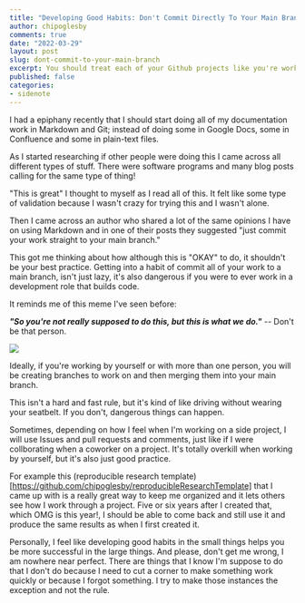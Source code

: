 ```yaml
---
title: "Developing Good Habits: Don't Commit Directly To Your Main Branch"
author: chipoglesby
comments: true
date: "2022-03-29"
layout: post
slug: dont-commit-to-your-main-branch
excerpt: You should treat each of your Github projects like you're working on a team.
published: false
categories:
- sidenote
---
```


I had a epiphany recently that I should start doing all of my documentation work in Markdown and 
Git; instead of doing some in Google Docs, some in Confluence and some in plain-text files.

As I started researching if other people were doing this I came across all different types of
stuff. There were software programs and many blog posts calling for the same type of thing!

"This is great" I thought to myself as I read all of this. It felt like some type of validation
because I wasn't crazy for trying this and I wasn't alone. 

Then I came across an author who shared a lot of the same opinions I have on using Markdown
and in one of their posts they suggested "just commit your work straight to your main branch."

This got me thinking about how although this is "OKAY" to do, it shouldn't be your best practice.
Getting into a habit of commit all of your work to a main branch, isn't just lazy, it's 
also dangerous if you were to ever work in a development role that builds code.

It reminds me of this meme I've seen before: 

**_"So you're not really supposed to do this, but this is what we do."_** -- Don't be that person.

![](https://storage.googleapis.com/www.chipoglesby.com/wrong.jpg)

Ideally, if you're working by yourself or with more than one person, you will be creating
branches to work on and then merging them into your main branch. 

This isn't a hard and fast rule, but it's kind of like driving without wearing your
seatbelt. If you don't, dangerous things can happen.

Sometimes, depending on how I feel when I'm working on a side project, I will use
Issues and pull requests and comments, just like if I were collborating when a coworker
on a project. It's totally overkill when working by yourself, but it's also just good
practice.

For example this (reproducible research template)[https://github.com/chipoglesby/reproducibleResearchTemplate]
that I came up with is a really great way to keep me organized and it lets 
others see how I work through a project. Five or six years after I created that,
which OMG is this year!, I should be able to come back and still use it and 
produce the same results as when I first created it.

Personally, I feel like developing good habits in the small things helps you
be more successful in the large things. And please, don't get me wrong, I am
nowhere near perfect. There are things that I know I'm suppose to do that I don't
do because I need to cut a corner to make something work quickly or because I forgot
something. I try to make those instances the exception and not the rule. 
